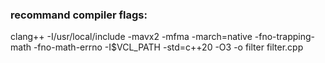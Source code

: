 ### recommand compiler flags: 
clang++ -I/usr/local/include -mavx2 -mfma -march=native -fno-trapping-math -fno-math-errno -I$VCL_PATH -std=c++20 -O3 -o filter filter.cpp
